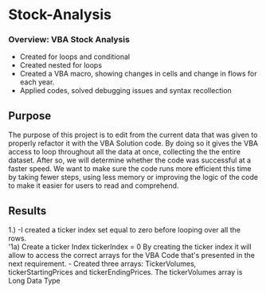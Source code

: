 # Stock-Analysis
### Overview: VBA Stock Analysis 
- Created for loops and conditional
- Created nested for loops
- Created a VBA macro, showing changes in cells and change in flows for each year.
- Applied codes, solved debugging issues and syntax recollection 
## Purpose 
 The purpose of this project is to edit from the current data that was given to properly refactor it with the VBA Solution code. By doing so it gives the VBA access to loop throughout all the data at once, collecting the the entire dataset. After so, we will determine whether the code was successful at a faster speed. We want to make sure the code runs more efficient this time by taking fewer steps, using less memory or improving the logic of the code to make it easier for users to read and comprehend. 

## Results 
1.) -I created a ticker index set equal to zero before looping over all the rows.   
      '1a) Create a ticker Index
       tickerIndex = 0
By creating the ticker index it will allow to access the correct arrays for the VBA Code that's presented in the next requirement.
    - Created three arrays: TickerVolumes, tickerStartingPrices and tickerEndingPrices. The tickerVolumes array is Long Data Type

    
